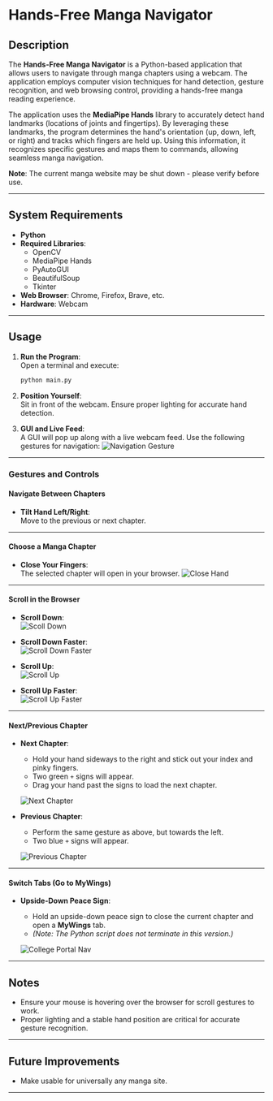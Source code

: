 # Hands-Free Manga Navigator

## Description

The **Hands-Free Manga Navigator** is a Python-based application that allows users to navigate through manga chapters using a webcam. The application employs computer vision techniques for hand detection, gesture recognition, and web browsing control, providing a hands-free manga reading experience.

The application uses the **MediaPipe Hands** library to accurately detect hand landmarks (locations of joints and fingertips). By leveraging these landmarks, the program determines the hand's orientation (up, down, left, or right) and tracks which fingers are held up. Using this information, it recognizes specific gestures and maps them to commands, allowing seamless manga navigation.

**Note**: The current manga website may be shut down - please verify before use.

---

## System Requirements

- **Python**
- **Required Libraries**:
  - OpenCV
  - MediaPipe Hands
  - PyAutoGUI
  - BeautifulSoup
  - Tkinter
- **Web Browser**: Chrome, Firefox, Brave, etc.
- **Hardware**: Webcam

---

## Usage

1. **Run the Program**:  
   Open a terminal and execute:

   ```bash
   python main.py
   ```

2. **Position Yourself**:  
   Sit in front of the webcam. Ensure proper lighting for accurate hand detection.

3. **GUI and Live Feed**:  
    A GUI will pop up along with a live webcam feed. Use the following gestures for navigation:
   ![Navigation Gesture](imgs\nav.png)

---

### **Gestures and Controls**

#### **Navigate Between Chapters**

- **Tilt Hand Left/Right**:  
  Move to the previous or next chapter.

---

#### **Choose a Manga Chapter**

- **Close Your Fingers**:  
  The selected chapter will open in your browser.
  ![Close Hand](imgs\close.png)

---

#### **Scroll in the Browser**

- **Scroll Down**:  
  ![Scoll Down](imgs\scroll_down.png)

- **Scroll Down Faster**:  
  ![Scroll Down Faster](imgs\scroll_down_faster.png)

- **Scroll Up**:  
  ![Scroll Up](imgs\scroll_up.png)

- **Scroll Up Faster**:  
  ![Scroll Up Faster](imgs\scroll_up_faster.png)

---

#### **Next/Previous Chapter**

- **Next Chapter**:

  - Hold your hand sideways to the right and stick out your index and pinky fingers.
  - Two green `+` signs will appear.
  - Drag your hand past the signs to load the next chapter.

  ![Next Chapter](imgs\next_chapter.png)

- **Previous Chapter**:

  - Perform the same gesture as above, but towards the left.
  - Two blue `+` signs will appear.

  ![Previous Chapter](imgs\prev_chapter.png)

---

#### **Switch Tabs (Go to MyWings)**

- **Upside-Down Peace Sign**:

  - Hold an upside-down peace sign to close the current chapter and open a **MyWings** tab.
  - _(Note: The Python script does not terminate in this version.)_

  ![College Portal Nav](imgs\peace.png)

---

## Notes

- Ensure your mouse is hovering over the browser for scroll gestures to work.
- Proper lighting and a stable hand position are critical for accurate gesture recognition.

---

## Future Improvements

- Make usable for universally any manga site.

---
